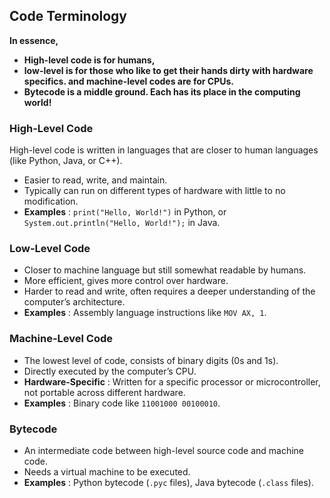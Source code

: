 
## **Code Terminology**

**In essence,** 

* **High-level code is for humans,**
* **low-level is for those who like to get their hands dirty with hardware specifics. and machine-level codes are for CPUs.**
* **Bytecode is a middle ground. Each has its place in the computing world!**

### **High-Level Code**

High-level code is written in languages that are closer to human languages (like Python, Java, or C++).

* Easier to read, write, and maintain.
* Typically can run on different types of hardware with little to no modification.
* **Examples** : `print("Hello, World!")` in Python, or `System.out.println("Hello, World!");` in Java.

### **Low-Level Code**

* Closer to machine language but still somewhat readable by humans.
* More efficient, gives more control over hardware.
* Harder to read and write, often requires a deeper understanding of the computer’s architecture.
* **Examples** : Assembly language instructions like `MOV AX, 1`.

### **Machine-Level Code**

* The lowest level of code, consists of binary digits (0s and 1s).
* Directly executed by the computer’s CPU.
* **Hardware-Specific** : Written for a specific processor or microcontroller, not portable across different hardware.
* **Examples** : Binary code like `11001000 00100010`.

### **Bytecode**

* An intermediate code between high-level source code and machine code.
* Needs a virtual machine to be executed.
* **Examples** : Python bytecode (`.pyc` files), Java bytecode (`.class` files).
